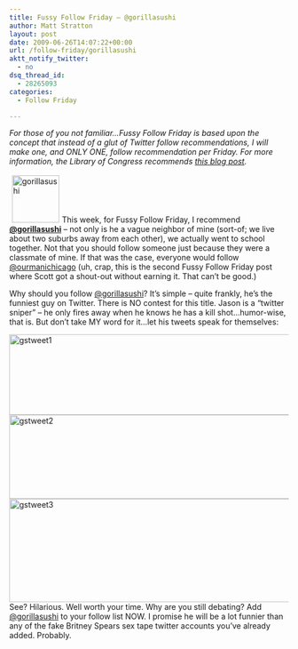 ```yaml
---
title: Fussy Follow Friday – @gorillasushi
author: Matt Stratton
layout: post
date: 2009-06-26T14:07:22+00:00
url: /follow-friday/gorillasushi
aktt_notify_twitter:
  - no
dsq_thread_id:
  - 28265093
categories:
  - Follow Friday

---
```

_For those of you not familiar…Fussy Follow Friday is based upon the concept that instead of a glut of Twitter follow recommendations, I will make one, and ONLY ONE, follow recommendation per Friday. For more information, the Library of Congress recommends <a href="../2009/06/10/fussy-follow-friday/" target="_self">this blog post</a>._

<a href="http://twitter.com/gorillasushi" target="_blank"><img class="size-full wp-image-5403 alignright" style="margin: 3px 5px;" title="gorillasushi" src="/wp-content/uploads/2009/06/gorillasushi.jpg" alt="gorillasushi" width="85" height="85" /></a>This week, for Fussy Follow Friday, I recommend <a href="http://twitter.com/gorillasushi" target="_blank"><strong>@gorillasushi</strong></a> &#8211; not only is he a vague neighbor of mine (sort-of; we live about two suburbs away from each other), we actually went to school together. Not that you should follow someone just because they were a classmate of mine. If that was the case, everyone would follow <a href="http://twitter.com/ourmaninchicago" target="_blank">@ourmanichicago</a> (uh, crap, this is the second Fussy Follow Friday post where Scott got a shout-out without earning it. That can&#8217;t be good.)

Why should you follow <a href="http://twitter.com/gorillasushi" target="_blank">@gorillasushi</a>? It&#8217;s simple &#8211; quite frankly, he&#8217;s the funniest guy on Twitter. There is NO contest for this title. Jason is a &#8220;twitter sniper&#8221; &#8211; he only fires away when he knows he has a kill shot&#8230;humor-wise, that is. But don&#8217;t take MY word for it&#8230;let his tweets speak for themselves:

[<img class="aligncenter size-full wp-image-5399" title="gstweet1" src="/wp-content/uploads/2009/06/gstweet1.jpg" alt="gstweet1" width="539" height="145" srcset="/wp-content/uploads/2009/06/gstweet1.jpg 539w, /wp-content/uploads/2009/06/gstweet1-300x80.jpg 300w" sizes="(max-width: 539px) 100vw, 539px" />][1][<img class="aligncenter size-full wp-image-5400" title="gstweet2" src="/wp-content/uploads/2009/06/gstweet2.jpg" alt="gstweet2" width="549" height="151" srcset="/wp-content/uploads/2009/06/gstweet2.jpg 549w, /wp-content/uploads/2009/06/gstweet2-300x82.jpg 300w" sizes="(max-width: 549px) 100vw, 549px" />][2][<img class="aligncenter size-full wp-image-5401" title="gstweet3" src="/wp-content/uploads/2009/06/gstweet3.jpg" alt="gstweet3" width="538" height="186" srcset="/wp-content/uploads/2009/06/gstweet3.jpg 538w, /wp-content/uploads/2009/06/gstweet3-300x103.jpg 300w" sizes="(max-width: 538px) 100vw, 538px" />][3]See? Hilarious. Well worth your time. Why are you still debating? Add <a href="http://twitter.com/gorillasushi" target="_blank">@gorillasushi</a> to your follow list NOW. I promise he will be a lot funnier than any of the fake Britney Spears sex tape twitter accounts you&#8217;ve already added. Probably.

 [1]: http://twitter.com/GorillaSushi/status/2080505009
 [2]: http://twitter.com/GorillaSushi/status/2136478783
 [3]: http://twitter.com/GorillaSushi/status/2077239164